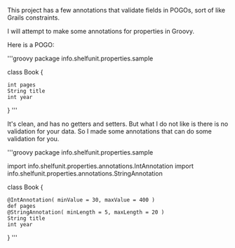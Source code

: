 This project has a few annotations that validate fields in POGOs, sort of like Grails constraints.   

I will attempt to make some annotations for properties in Groovy.    

Here is a POGO:  

'''groovy
package info.shelfunit.properties.sample
 
class Book {
     
    int pages
    String title
    int year
}
'''

It's clean, and has no getters and setters. But what I do not like is there is no validation for your data. So I made some annotations that can do some validation for you.   

'''groovy
package info.shelfunit.properties.sample
 
import info.shelfunit.properties.annotations.IntAnnotation
import info.shelfunit.properties.annotations.StringAnnotation
 
class Book {
     
    @IntAnnotation( minValue = 30, maxValue = 400 )
    def pages
    @StringAnnotation( minLength = 5, maxLength = 20 )
    String title
    int year
}
'''








